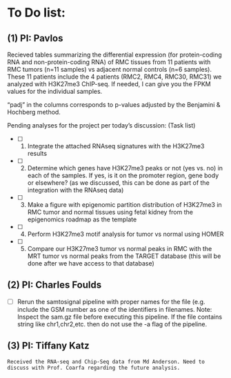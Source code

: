 
# To Do list:

## (1) PI: Pavlos

Recieved tables summarizing the differential expression (for protein-coding RNA and non-protein-coding RNA) of RMC tissues from 11 patients with RMC tumors (n=11 samples) vs adjacent normal controls (n=6 samples). These 11 patients include the 4 patients (RMC2, RMC4, RMC30, RMC31) we analyzed with H3K27me3 ChIP-seq. If needed, I can give you the FPKM values for the individual samples.

“padj” in the columns corresponds to p-values adjusted by the Benjamini & Hochberg method. 

Pending analyses for the project per today’s discussion: (Task list)
   - [ ] 1) Integrate the attached RNAseq signatures with the H3K27me3 results
   - [ ] 2) Determine which genes have H3K27me3 peaks or not (yes vs. no) in each of the samples. If yes, is it on the promoter    region,   gene body or elsewhere? (as we discussed, this can be done as part of the integration with the RNAseq data) 
   - [ ] 3) Make a figure with epigenomic partition distribution of H3K27me3 in RMC tumor and normal tissues using fetal kidney from the epigenomics roadmap as the template
   - [ ] 4) Perform H3K27me3 motif analysis for tumor vs normal using HOMER
   - [ ] 5) Compare our H3K27me3 tumor vs normal peaks in RMC with the MRT tumor vs normal peaks from the TARGET database (this will be done after we have access to that database)


## (2) PI: Charles Foulds
   - [ ] Rerun the samtosignal pipeline with proper names for the file (e.g. include the GSM number as one of the identifiers in filenames. 
    Note: Inspect the sam.gz file before executing this pipeline. If the file contains string like chr1,chr2,etc. then do not use the -a flag of the pipeline.
    
 ## (3) PI: Tiffany Katz
    Received the RNA-seq and Chip-Seq data from Md Anderson. Need to discuss with Prof. Coarfa regarding the future analysis.
